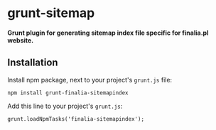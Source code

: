 grunt-sitemap
=============

**Grunt plugin for generating sitemap index file specific for finalia.pl website.**


## Installation

Install npm package, next to your project's `grunt.js` file:

    npm install grunt-finalia-sitemapindex

Add this line to your project's `grunt.js`:

    grunt.loadNpmTasks('finalia-sitemapindex');
